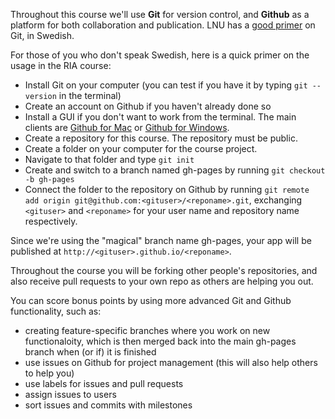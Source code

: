 Throughout this course we'll use <strong>Git</strong> for version control, and <strong>Github</strong> as a platform for both collaboration and publication. LNU has a [good primer](https://coursepress.lnu.se/info/manual/kom-igang-med-github/) on Git, in Swedish.

For those of you who don't speak Swedish, here is a quick primer on the usage in the RIA course:

*    Install Git on your computer (you can test if you have it by typing `git --version` in the terminal)
*    Create an account on Github if you haven't already done so
*    Install a GUI if you don't want to work from the terminal. The main clients are [Github for Mac](https://mac.github.com) or [Github for Windows](https://windows.github.com).
*    Create a repository for this course. The repository must be public.
*    Create a folder on your computer for the course project.
*    Navigate to that folder and type `git init`
*    Create and switch to a branch named gh-pages by running `git checkout -b gh-pages`
*    Connect the folder to the repository on Github by running `git remote add origin git@github.com:<gituser>/<reponame>.git`, exchanging `<gituser>` and `<reponame>` for your user name and repository name respectively.

Since we're using the "magical" branch name gh-pages, your app will be published at `http://<gituser>.github.io/<reponame>`.

Throughout the course you will be forking other people's repositories, and also receive pull requests to your own repo as others are helping you out.

You can score bonus points by using more advanced Git and Github functionality, such as:

*    creating feature-specific branches where you work on new functionaloity, which is then merged back into the main gh-pages branch when (or if) it is finished
*    use issues on Github for project management (this will also help others to help you)
*    use labels for issues and pull requests
*    assign issues to users
*    sort issues and commits with milestones